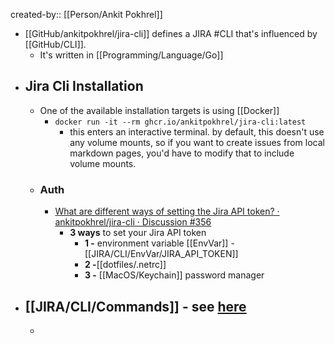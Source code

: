 created-by:: [[Person/Ankit Pokhrel]]

- [[GitHub/ankitpokhrel/jira-cli]] defines a JIRA #CLI that's influenced by [[GitHub/CLI]].
	- It's written in [[Programming/Language/Go]]
- ## Jira Cli Installation
	- One of the available installation targets is using [[Docker]]
		- `docker run -it --rm ghcr.io/ankitpokhrel/jira-cli:latest`
			- this enters an interactive terminal. by default, this doesn't use any volume mounts, so if you want to create issues from local markdown pages, you'd have to modify that to include volume mounts.
	- ### Auth
		- [What are different ways of setting the Jira API token? · ankitpokhrel/jira-cli · Discussion #356](https://github.com/ankitpokhrel/jira-cli/discussions/356)
			- **3 ways** to set your Jira API token
				- **1 -** environment variable [[EnvVar]] - [[JIRA/CLI/EnvVar/JIRA_API_TOKEN]]
				- **2 -**[[dotfiles/.netrc]]
				- **3 -** [[MacOS/Keychain]] password manager
- ## [[JIRA/CLI/Commands]] - see [here](https://github.com/ankitpokhrel/jira-cli?tab=readme-ov-file#commands)
	-